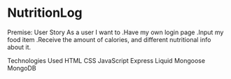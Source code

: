 # NutritionLog

Premise:
User Story
As a user I want to
.Have my own login page 
.Input my food item
.Receive the amount of calories,
and different nutritional info about it. 

Technologies Used
HTML
CSS
JavaScript
Express
Liquid
Mongoose
MongoDB

